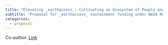 ```yaml
---
title: "Elevating _earthaccess_: Cultivating an Ecosystem of People and Tools to Streamline NASA Earthdata Workflows"
subtitle: "Proposal for _earthaccess_ sustainment funding under NASA ROSES 2024 F.07"
categories:
  - proposal
---
```


Co-author. [Link](https://nsidc.github.io/earthaccess-proposal-2024-nasa-roses/proposal.pdf)
